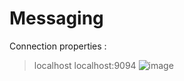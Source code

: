 # Messaging
Connection properties : 
> localhost
> localhost:9094
![image](https://github.com/user-attachments/assets/1c6c70b7-ebdd-40cd-a574-feea094985ff)
